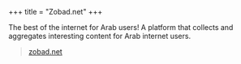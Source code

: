 +++
title = "Zobad.net"
+++

The best of the internet for Arab users! A platform that collects and aggregates
interesting content for Arab internet users.

> [zobad.net](https://zobad.net)

